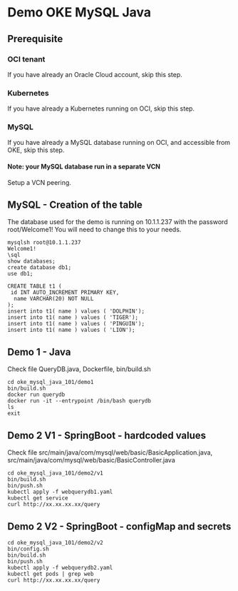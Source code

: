 # Demo OKE MySQL Java

## Prerequisite 

### OCI tenant 
If you have already an Oracle Cloud account, skip this step.

### Kubernetes
If you have already a Kubernetes running on OCI, skip this step.

### MySQL
If you have already a MySQL database running on OCI, and accessible from OKE, skip this step.

#### Note: your MySQL database run in a separate VCN
Setup a VCN peering.

## MySQL - Creation of the table

The database used for the demo is running on 10.1.1.237 with the password root/Welcome1!
You will need to change this to your needs.

```
mysqlsh root@10.1.1.237
Welcome1!
\sql
show databases;
create database db1;
use db1;

CREATE TABLE t1 (
 id INT AUTO_INCREMENT PRIMARY KEY,
  name VARCHAR(20) NOT NULL
);
insert into t1( name ) values ( 'DOLPHIN');
insert into t1( name ) values ( 'TIGER');
insert into t1( name ) values ( 'PINGUIN');
insert into t1( name ) values ( 'LION');
```

## Demo 1 - Java 

Check file QueryDB.java, Dockerfile, bin/build.sh

```
cd oke_mysql_java_101/demo1
bin/build.sh
docker run querydb
docker run -it --entrypoint /bin/bash querydb
ls
exit
```

## Demo 2 V1 - SpringBoot - hardcoded values

Check file src/main/java/com/mysql/web/basic/BasicApplication.java, src/main/java/com/mysql/web/basic/BasicController.java

```
cd oke_mysql_java_101/demo2/v1
bin/build.sh
bin/push.sh
kubectl apply -f webquerydb1.yaml 
kubectl get service
curl http://xx.xx.xx.xx/query
```

## Demo 2 V2 - SpringBoot - configMap and secrets

```
cd oke_mysql_java_101/demo2/v2
bin/config.sh
bin/build.sh
bin/push.sh
kubectl apply -f webquerydb2.yaml
kubectl get pods | grep web
curl http://xx.xx.xx.xx/query
```
